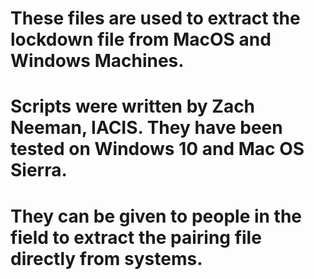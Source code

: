 # These files are used to extract the lockdown file from MacOS and Windows Machines.
# Scripts were written by Zach Neeman, IACIS.  They have been tested on Windows 10 and Mac OS Sierra.

# They can be given to people in the field to extract the pairing file directly from systems.
# 

